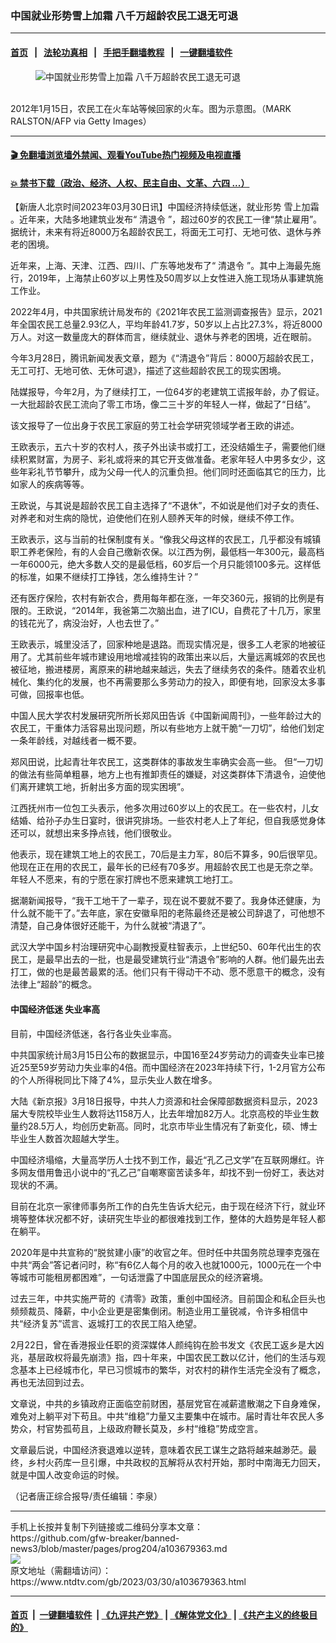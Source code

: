 ### 中国就业形势雪上加霜 八千万超龄农民工退无可退
------------------------

#### [首页](https://github.com/gfw-breaker/banned-news3/blob/master/README.md) &nbsp;&nbsp;|&nbsp;&nbsp; [法轮功真相](https://github.com/begood0513/basic/blob/master/README.md)  &nbsp;&nbsp;|&nbsp;&nbsp; [手把手翻墙教程](https://github.com/gfw-breaker/guides/wiki)  &nbsp;&nbsp;|&nbsp;&nbsp; [一键翻墙软件](https://github.com/gfw-breaker/nogfw/blob/master/README.md)  



<div><div class="featured_image">
 <figure>
  <img alt="中国就业形势雪上加霜 八千万超龄农民工退无可退" src="https://i.ntdtv.com/assets/uploads/2023/03/id103679436-GettyImages-137636142-800x450.jpg"/>
 </figure><br/>
 <span class="caption">
  2012年1月15日，农民工在火车站等候回家的火车。图为示意图。（MARK RALSTON/AFP via Getty Images）
 </span>
</div>
</div><hr/>

#### [ 🎬  免翻墙浏览墙外禁闻、观看YouTube热门视频及电视直播](https://github.com/gfw-breaker/HelloWorld)

#### [ 💥  禁书下载（政治、经济、人权、民主自由、文革、六四 ...）](https://github.com/gfw-breaker/books/blob/master/README.md)

<div><div class="post_content" itemprop="articleBody">
 <p>
  【新唐人北京时间2023年03月30日讯】中国经济持续低迷，就业形势
  <ok href="https://www.ntdtv.com/gb/雪上加霜.htm">
   雪上加霜
  </ok>
  。近年来，大陆多地建筑业发布“
  <ok href="https://www.ntdtv.com/gb/清退令.htm">
   清退令
  </ok>
  ”，超过60岁的农民工一律“禁止雇用”。据统计，未来有将近8000万名超龄农民工，将面无工可打、无地可依、退休与养老的困境。
 </p>
 <p>
  近年来，上海、天津、江西、四川、广东等地发布了“
  <ok href="https://www.ntdtv.com/gb/清退令.htm">
   清退令
  </ok>
  ”。其中上海最先施行，2019年，上海禁止60岁以上男性及50周岁以上女性进入施工现场从事建筑施工作业。
 </p>
 <p>
  2022年4月，中共国家统计局发布的《2021年农民工监测调查报告》显示，2021年全国农民工总量2.93亿人，平均年龄41.7岁，50岁以上占比27.3%，将近8000万人。对这一数量庞大的群体而言，继续就业、退休与养老的困境，近在眼前。
 </p>
 <p>
  今年3月28日，腾讯新闻发表文章，题为《“清退令”背后：8000万超龄农民工，无工可打、无地可依、无休可退》，描述了这些超龄农民工的现实困境。
 </p>
 <p>
  陆媒报导，今年2月，为了继续打工，一位64岁的老建筑工谎报年龄，办了假证。一大批超龄农民工流向了零工市场，像二三十岁的年轻人一样，做起了“日结”。
 </p>
 <p>
  该文报导了一位出身于农民工家庭的劳工社会学研究领域学者王欧的讲述。
 </p>
 <p>
  王欧表示，五六十岁的农村人，孩子外出读书或打工，还没结婚生子，需要他们继续积累财富，为房子、彩礼或将来的其它开支做准备。老家年轻人中男多女少，这些年彩礼节节攀升，成为父母一代人的沉重负担。他们同时还面临其它的压力，比如家人的疾病等等。
 </p>
 <p>
  王欧说，与其说是超龄农民工自主选择了“不退休”，不如说是他们对子女的责任、对养老和对生病的隐忧，迫使他们在别人颐养天年的时候，继续不停工作。
 </p>
 <p>
  王欧表示，这与当前的社保制度有关。“像我父母这样的农民工，几乎都没有城镇职工养老保险，有的人会自己缴新农保。以江西为例，最低档一年300元，最高档一年6000元，绝大多数人交的是最低档，60岁后一个月只能领100多元。这样低的标准，如果不继续打工挣钱，怎么维持生计？”
 </p>
 <p>
  还有医疗保险，农村有新农合，费用每年都在涨，一年交360元，报销的比例是有限的。王欧说，“2014年，我爸第二次脑出血，进了ICU，自费花了十几万，家里的钱花光了，病没治好，人也去世了。”
 </p>
 <p>
  王欧表示，城里没活了，回家种地是退路。而现实情况是，很多工人老家的地被征用了。尤其前些年城市建设用地增减挂钩的政策出来以后，大量远离城郊的农民也被征地，搬进楼房，离原来的耕地越来越远，失去了继续务农的条件。随着农业机械化、集约化的发展，也不再需要那么多劳动力的投入，即便有地，回家没太多事可做，回报率也低。
 </p>
 <p>
  中国人民大学农村发展研究所所长郑风田告诉《中国新闻周刊》，一些年龄过大的农民工，干重体力活容易出现问题，所以有些地方上就干脆“一刀切”，给他们划定一条年龄线，对越线者一概不要。
 </p>
 <p>
  郑风田说，比起青壮年农民工，这类群体的事故发生率确实会高一些。 但“一刀切的做法有些简单粗暴，地方上也有推卸责任的嫌疑，对这类群体下清退令，迫使他们离开建筑工地，折射出多方面的现实困境”。
 </p>
 <p>
  江西抚州市一位包工头表示，他多次用过60岁以上的农民工。在一些农村，儿女结婚、给孙子办生日宴时，很讲究排场。一些农村老人上了年纪，但自我感觉身体还可以，就想出来多挣点钱，他们很敬业。
 </p>
 <p>
  他表示，现在建筑工地上的农民工，70后是主力军，80后不算多，90后很罕见。他现在正在用的农民工，最年长的已经有70多岁。用超龄农民工也是无奈之举。年轻人不愿来，有的宁愿在家打牌也不愿来建筑工地打工。
 </p>
 <p>
  据潮新闻报导，“我干工地干了一辈子，现在说不要就不要了。我身体还健康，为什么就不能干了。”去年底，家在安徽阜阳的老陈最终还是被公司辞退了，可他想不清楚，自己身体很好还能干，为什么就被“清退了”。
 </p>
 <p>
  武汉大学中国乡村治理研究中心副教授夏柱智表示，上世纪50、60年代出生的农民工，是最早出去的一批，也是最受建筑行业“清退令”影响的人群。他们最先出去打工，做的也是最苦最累的活。他们只有干得动干不动、愿不愿意干的概念，没有法律上“超龄”的概念。
 </p>
 <h4>
  中国经济低迷 失业率高
 </h4>
 <p>
  目前，中国经济低迷，各行各业失业率高。
 </p>
 <p>
  中共国家统计局3月15日公布的数据显示，中国16至24岁劳动力的调查失业率已接近25至59岁劳动力失业率的4倍。而中国经济在2023年持续下行，1-2月官方公布的个人所得税同比下降了4%，显示失业人数在增多。
 </p>
 <p>
  大陆《新京报》3月18日报导，中共人力资源和社会保障部数据资料显示，2023届大专院校毕业生人数将达1158万人，比去年增加82万人。北京高校的毕业生数量约28.5万人，均创历史新高。同时，北京市毕业生情况有了新变化，硕、博士毕业生人数首次超越大学生。
 </p>
 <p>
  中国经济塌缩，大量高学历人士找不到工作，最近“孔乙己文学”在互联网爆红。许多网友借用鲁迅小说中的“孔乙己”自嘲寒窗苦读多年，却找不到一份好工，表达对现状的不满。
 </p>
 <p>
  目前在北京一家律师事务所工作的白先生告诉大纪元，由于现在经济下行，就业环境等整体状况都不好，读研究生毕业的都很难找到工作，整体的大趋势是年轻人都在躺平。
 </p>
 <p>
  2020年是中共宣称的“脱贫建小康”的收官之年。但时任中共国务院总理李克强在中共“两会”答记者问时，称“有6亿人每个月的收入也就1000元，1000元在一个中等城市可能租房都困难”，一句话泄露了中国底层民众的经济窘境。
 </p>
 <p>
  过去三年，中共实施严苛的《清零》政策，重创中国经济。目前国企和私企巨头也频频裁员、降薪，中小企业更是密集倒闭。制造业用工量锐减，令许多相信中共“经济复苏”谎言、返城打工的农民工陷入绝望。
 </p>
 <p>
  2月22日，曾在香港报业任职的资深媒体人颜纯钩在脸书发文《农民工返乡是大凶兆，基层政权将最先崩溃》指，四十年来，中国农民工数以亿计，他们的生活与观念基本上已经城市化，早已习惯城市的繁华，对农村的耕作生活完全没有了概念，再也无法回到过去。
 </p>
 <p>
  文章说，中共的乡镇政府正面临空前财困，基层党官在减薪遣散潮之下自身难保，难免对上躺平对下苟且。中共“维稳”力量又主要集中在城市。届时青壮年农民人多势众，村官势孤苟且，上级政府鞭长莫及，乡村“维稳”势成空言。
 </p>
 <p>
  文章最后说，中国经济衰退难以逆转，意味着农民工谋生之路将越来越渺茫。最终，乡村火药库一旦引爆，中共政权的瓦解将从农村开始，那时中南海无力回天，就是中国人改变命运的时候。
 </p>
 <p>
  （记者唐正综合报导/责任编辑：李泉）
 </p>
 <div class="single_ad">
 </div>
</div>
</div>
<hr/>
手机上长按并复制下列链接或二维码分享本文章：<br/>
https://github.com/gfw-breaker/banned-news3/blob/master/pages/prog204/a103679363.md <br/>
<a href='https://github.com/gfw-breaker/banned-news3/blob/master/pages/prog204/a103679363.md'><img src='https://github.com/gfw-breaker/banned-news3/blob/master/pages/prog204/a103679363.md.png'/></a> <br/>
原文地址（需翻墙访问）：https://www.ntdtv.com/gb/2023/03/30/a103679363.html


------------------------
#### [首页](https://github.com/gfw-breaker/banned-news3/blob/master/README.md) &nbsp;|&nbsp; [一键翻墙软件](https://github.com/gfw-breaker/nogfw/blob/master/README.md) &nbsp;| [《九评共产党》](https://github.com/gfw-breaker/9ping.md/blob/master/README.md#九评之一评共产党是什么) | [《解体党文化》](https://github.com/gfw-breaker/jtdwh.md/blob/master/README.md) | [《共产主义的终极目的》](https://github.com/gfw-breaker/gczydzjmd.md/blob/master/README.md)


<img src='http://gfw-breaker.win/banned-news3/pages/prog204/a103679363.md' width='0px' height='0px'/>